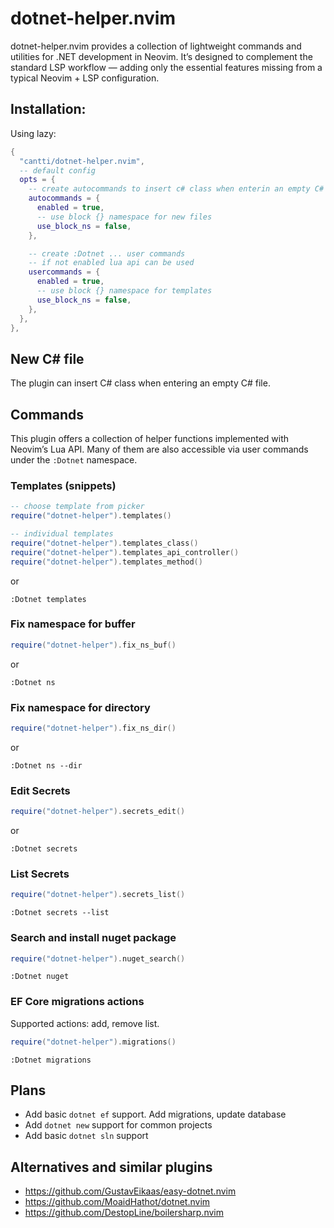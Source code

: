 # dotnet-helper.nvim

dotnet-helper.nvim provides a collection of lightweight commands and utilities for .NET development in Neovim.
It’s designed to complement the standard LSP workflow — adding only the essential features missing from a typical Neovim + LSP configuration.

## Installation:

Using lazy:

```lua
{
  "cantti/dotnet-helper.nvim",
  -- default config
  opts = {
    -- create autocommands to insert c# class when enterin an empty C# file
    autocommands = {
      enabled = true,
      -- use block {} namespace for new files
      use_block_ns = false,
    },

    -- create :Dotnet ... user commands
    -- if not enabled lua api can be used
    usercommands = {
      enabled = true,
      -- use block {} namespace for templates
      use_block_ns = false,
    },
  },
},

```

## New C# file

The plugin can insert C# class when entering an empty C# file.

## Commands

This plugin offers a collection of helper functions implemented with Neovim’s Lua API.
Many of them are also accessible via user commands under the `:Dotnet` namespace.

### Templates (snippets)

```lua
-- choose template from picker
require("dotnet-helper").templates()

-- individual templates
require("dotnet-helper").templates_class()
require("dotnet-helper").templates_api_controller()
require("dotnet-helper").templates_method()
```

or

```
:Dotnet templates
```

### Fix namespace for buffer

```lua
require("dotnet-helper").fix_ns_buf()
```

or

```
:Dotnet ns
```

### Fix namespace for directory

```lua
require("dotnet-helper").fix_ns_dir()
```

or

```
:Dotnet ns --dir
```

### Edit Secrets

```lua
require("dotnet-helper").secrets_edit()
```

or

```
:Dotnet secrets
```

### List Secrets

```lua
require("dotnet-helper").secrets_list()
```

```
:Dotnet secrets --list
```

### Search and install nuget package

```lua
require("dotnet-helper").nuget_search()
```

```
:Dotnet nuget
```

### EF Core migrations actions

Supported actions: add, remove list.

```lua
require("dotnet-helper").migrations()
```

```
:Dotnet migrations
```

## Plans

- Add basic `dotnet ef` support. Add migrations, update database
- Add `dotnet new` support for common projects
- Add basic `dotnet sln` support

## Alternatives and similar plugins

- https://github.com/GustavEikaas/easy-dotnet.nvim
- https://github.com/MoaidHathot/dotnet.nvim
- https://github.com/DestopLine/boilersharp.nvim
